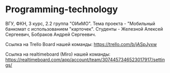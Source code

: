# Programming-technology

ВГУ, ФКН, 3 курс, 2.2 группа "ОИиМО".
Тема проекта - "Мобильный банкомат с использованием "карточек".
Студенты - Железной Алексей Сергеевич, Бобраков Андрей Сергеевич.


Ссылка на Trello Board нашей команды: https://trello.com/b/jASpJyxw


Ссылка на realtimeboard (Miro) нашей команды: https://realtimeboard.com/app/account/team/3074457346523017917/settings/
